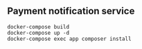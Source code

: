
## Payment notification service

```
docker-compose build
docker-compose up -d
docker-compose exec app composer install
```
